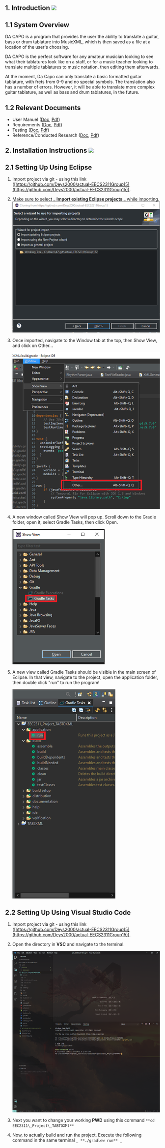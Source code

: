 ## 1. Introduction ![](RackMultipart20210301-4-1e8kmev_html_981da44633f54b92.gif)

## **1.1 System Overview**

DA CAPO is a program that provides the user the ability to translate a guitar, bass or drum tablature into MusicXML, which is then saved as a file at a location of the user&#39;s choosing.

DA CAPO is the perfect software for any amateur musician looking to see what their tablatures look like on a staff, or for a music teacher looking to translate multiple tablatures to music notation, then editing them afterwards.

At the moment, Da Capo can only translate a basic formatted guitar tablature, with frets from 0-9 and no special symbols. The translation also has a number of errors. However, it will be able to translate more complex guitar tablature, as well as bass and drum tablatures, in the future.

##
## **1.2 Relevant Documents**
- User Manuel ([Doc](https://docs.google.com/document/d/1IhHdD-Nd9ZIJpAWSL3IuWYTfuE3LoL_WjTELXTAvqtw/edit?usp=sharing), [Pdf](?))
- Requirements ([Doc](https://docs.google.com/document/d/1e6TOLw2BATm9XsG7jF8Gk9tFdCKltIL-go9Af51f5Sw/edit?usp=sharing), [Pdf](?))
- Testing ([Doc](https://docs.google.com/document/d/1OiztrqSeb4tApYALv-m1DQjSQHc3qtqlymFJoWkLy1M/edit?usp=sharing), [Pdf](?))
- Reference/Conducted Research ([Doc](https://docs.google.com/document/d/1jesq2F7oVmy8Y_HqsO5No0yU1nKyRxtxBuIApClda5I/edit#heading=h.5uh2qfisicct), [Pdf](?))


## 2. Installation Instructions ![](RackMultipart20210301-4-1e8kmev_html_981da44633f54b92.gif)

## **2.1 Setting Up Using Eclipse**

1. Import project via git - using this link ([https://github.com/Deys2000/actual-EECS2311Group15](https://github.com/Deys2000/actual-EECS2311Group15)).

1. Make sure to select _ **Import existing Eclipse projects** _ while importing. ![ImportAsEclpseProjexcts](importAs.png)
2. Once imported, navigate to the Window tab at the top, then Show View, and click on Other...

   ![windowToOther](windowToOther.png)

1. A new window called Show View will pop up. Scroll down to the Gradle folder, open it, select Gradle Tasks, then click Open.

   ![showViewToGradle](showViewToGradle.png)

1. A new view called Gradle Tasks should be visible in the main screen of Eclipse. In that view, navigate to the project, open the application folder, then double click &quot;run&quot; to run the program!

   ![buildToRunSmall](buildToRunSmall.png)

## **2.2 Setting Up Using Visual Studio Code**

1. Import project via git - using this link ([https://github.com/Deys2000/actual-EECS2311Group15](https://github.com/Deys2000/actual-EECS2311Group15)).

2. Open the directory in **VSC** and navigate to the terminal.

   ![vscTerminal](vscTerminal.PNG) 
3. Next you want to change your working **PWD** using this command ``**cd EEC2311\_Project\_TABTOXMl**``

4. Now, to actually build and run the project. Execute the following command in the same terminal ``_ **./gradlew run** _``
